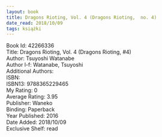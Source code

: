 ```yaml
---
layout: book
title: Dragons Rioting, Vol. 4 (Dragons Rioting,  no. 4)
date_read: 2018/10/09
tags: książki
---
```


Book Id: 42266336<br />
Title: Dragons Rioting, Vol. 4 (Dragons Rioting, #4)<br />
Author: Tsuyoshi Watanabe<br />
Author l-f: Watanabe, Tsuyoshi<br />
Additional Authors: <br />
ISBN: <br />
ISBN13: 9788365229465<br />
My Rating: 0<br />
Average Rating: 3.95<br />
Publisher: Waneko<br />
Binding: Paperback<br />
Year Published: 2016<br />
Date Added: 2018/10/09<br />
Exclusive Shelf: read<br />



